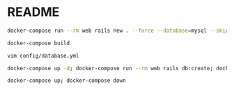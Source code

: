 # README

```bash
docker-compose run --rm web rails new . --force --database=mysql --skip-bundle
```

```bash
docker-compose build
```

```bash
vim config/database.yml
```

```bash
docker-compose up -d; docker-compose run --rm web rails db:create; docker-compose down
```

```bash
docker-compose up; docker-compose down
```
